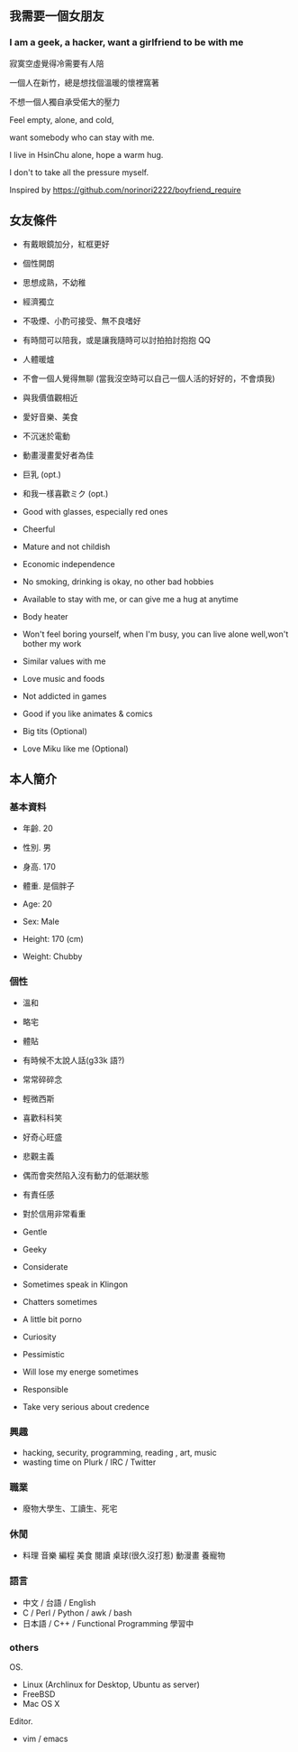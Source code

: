 我需要一個女朋友
----------------

### I am a geek, a hacker, want a girlfriend to be with me  ###

寂寞空虛覺得冷需要有人陪

一個人在新竹，總是想找個溫暖的懷裡窩著

不想一個人獨自承受偌大的壓力

Feel empty, alone, and cold,

want somebody who can stay with me.

I live in HsinChu alone, hope a warm hug.

I don't to take all the pressure myself.



Inspired by <https://github.com/norinori2222/boyfriend_require>

## 女友條件 ##

- 有戴眼鏡加分，紅框更好
- 個性開朗
- 思想成熟，不幼稚
- 經濟獨立
- 不吸煙、小酌可接受、無不良嗜好
- 有時間可以陪我，或是讓我隨時可以討拍拍討抱抱 QQ
- 人體暖爐
- 不會一個人覺得無聊 (當我沒空時可以自己一個人活的好好的，不會煩我)
- 與我價值觀相近
- 愛好音樂、美食
- 不沉迷於電動
- 動畫漫畫愛好者為佳
- 巨乳 (opt.)
- 和我一樣喜歡ミク (opt.)




- Good with glasses, especially red ones
- Cheerful
- Mature and not childish
- Economic independence
- No smoking, drinking is okay, no other bad hobbies
- Available to stay with me, or can give me a hug at anytime
- Body heater
- Won't feel boring yourself, when I'm busy, you can live alone well,won't bother my work
- Similar values with me
- Love music and foods
- Not addicted in games
- Good if you like animates & comics
- Big tits (Optional)
- Love Miku like me (Optional)





## 本人簡介 ##
### 基本資料 ###

- 年齡. 20
- 性別. 男
- 身高. 170
- 體重. 是個胖子


- Age: 20
- Sex: Male
- Height: 170 (cm)
- Weight: Chubby



### 個性 ###

- 溫和 
- 略宅
- 體貼
- 有時候不太說人話(g33k 語?)
- 常常碎碎念
- 輕微西斯
- 喜歡科科笑
- 好奇心旺盛
- 悲觀主義
- 偶而會突然陷入沒有動力的低潮狀態
- 有責任感
- 對於信用非常看重



- Gentle
- Geeky
- Considerate
- Sometimes speak in Klingon
- Chatters sometimes
- A little bit porno
- Curiosity
- Pessimistic
- Will lose my energe sometimes
- Responsible
- Take very serious about credence

### 興趣 ###

- hacking, security, programming, reading , art, music
- wasting  time on Plurk / IRC / Twitter

### 職業 ###

- 廢物大學生、工讀生、死宅

### 休閒 ###

- 料理 音樂 編程 美食 閱讀 桌球(很久沒打惹) 動漫畫 養寵物

### 語言 ###

- 中文 / 台語 / English
- C / Perl / Python / awk / bash
- 日本語 / C++ / Functional Programming 學習中

### others ###

OS.

- Linux (Archlinux for Desktop, Ubuntu as server)
- FreeBSD
- Mac OS X

Editor.

- vim / emacs
